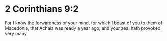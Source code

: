 # 2 Corinthians 9:2

For I know the forwardness of your mind, for which I boast of you to them of Macedonia, that Achaia was ready a year ago; and your zeal hath provoked very many.